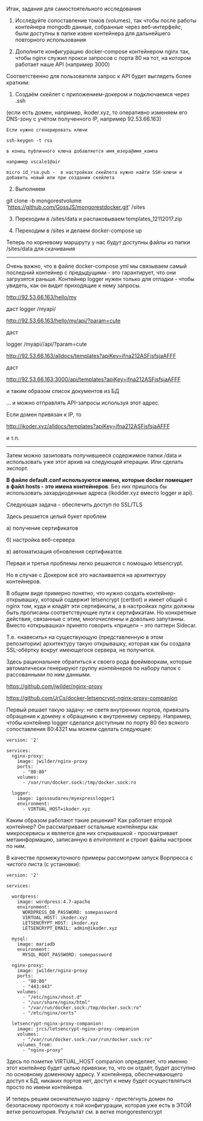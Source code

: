 Итак,  задания для самостоятельного исследования

1. Исследуйте сопоставление томов (volumes), так чтобы после работы контейнера mongodb данные, собранные через веб-интерфейс, были доступны в папке извне контейнера для дальнейшего повторного использования

2. Дополните конфигурацию docker-compose контейнером nginx так, чтобы nginx служил прокси запросов с порта 80 на тот, на котором работает наше API (например 3000)

Соответственно для пользователя запрос к API будет выглядеть более кратким:



1. Создаём скейлет с приложением-докером и подключаемся через .ssh

(если есть домен, например, ikoder.xyz, то оперативно изменяем его DNS-зону с учётом полученного IP, например 92.53.66.163)

```
Если нужно сгенерировать ключи

ssh-keygen -t rsa 

в конец публичного ключа добавляется имя_юзера@имя_компа

например vscale1@air

micro id_rsa.pub -  в настройках скейлета нужно найти SSH-ключи и добавить новый или при создании скейлета 
``` 

2. Выполняем

git clone -b mongorestvolume 'https://github.com/GossJS/mongorestdocker.git' /sites

3. Переходим в /sites/data и распаковываем templates_12112017.zip

4. Переходим в /sites и делаем docker-compose up

Теперь по корневому маршруту у нас будут доступны файлы из папки /sites/data для скачивания



---

Очень важно, что в файле docker-compose.yml мы связываем самый последний контейнер с предыдущими - это гарантирует, что они загрузятся раньше. Контейнер logger нужен только для отладки - чтобы увидеть, как он видит приходящие к нему запросы.

http://92.53.66.163/hello/my

даст logger /myapi/

http://92.53.66.163/hello/my/api/?param=cute

даст

logger /myapi//api/?param=cute


http://92.53.66.163/alldocs/templates?apiKey=ifna212ASFisfsjaAFFF

даст 

http://92.53.66.163:3000/api/templates?apiKey=ifna212ASFisfsjaAFFF

и таким образом список документов из БД

... и можно отправлять API-запросы используя этот адрес.

Если домен привязан к IP, то 

http://ikoder.xyz/alldocs/templates?apiKey=ifna212ASFisfsjaAFFF

и т.п.

---

Затем можно зазиповать получившееся содержимое папки  /data и использовать уже этот архив на следующей итерации. Или сделать экспорт.





**В файле default.conf используются имена, которые docker помещает в файл hosts - это имена контейнеров**. Без них пришлось бы использовать захардкоденные адреса (ikodder.xyz вместо logger и api).  
 

Следующая задача - обеспечить доступ по SSL/TLS

Здесь решается целый букет проблем

а) получение сертификатов

б) настройка веб-сервера

в) автоматизация обновления сертификатов

Первая и третья проблемы легко решаются с помощью letsencrypt.

Но в случае с Докером всё это наслаивается на архитектуру контейнеров.

В общем виде примерно понятно, что нужно создать контейнер-открывашку, который содержит letsencrypt (certbot) и имеет общий с nginx том, куда и кладёт эти сертификаты, а в настройках nginx должны быть прописаны соответствующие пути к сертификатам. Но конкретные действия, связанные с этим, многочисленны и довольно запутанны. Вместо «открывашка» принято говорить «прицеп» – это паттерн Sidecar.

Т.е. «навесить» на существующую (представленную в этом репозитории) архитектуру такую открывашку, которая как бы создала SSL-обёртку вокруг имеющегося сервера, не получится.

Здесь рациональнее обратиться к своего рода фреймворкам, которые автоматически генерируют группу контейнеров по набору папок с рассованными по ним данными.


https://github.com/jwilder/nginx-proxy

https://github.com/JrCs/docker-letsencrypt-nginx-proxy-companion



Первый решает такую задачу: не светя внутренних портов, привязать обращение к домену к обращению к внутреннему серверу. Например, чтобы контейнер logger сделался доступным по порту 80 без всякого сопоставления 80:4321 мы можем сделать следующее:

```
version: '2'

services:
  nginx-proxy:
    image: jwilder/nginx-proxy
    ports:
      - "80:80"
    volumes:
      - /var/run/docker.sock:/tmp/docker.sock:ro

  logger:
    image: igossoudarev/myexpresslogger1
    environment:
      - VIRTUAL_HOST=ikoder.xyz
```

Каким образом работают такие решения? Как работает второй контейнер? Он рассматривает остальные контейнеры как микросервисы и является для них открывашкой - просматривает метаинформацию, записанную в *environment* и строит файлы настроек по ним.

В качестве промежуточного примеры рассмотрим запуск Ворпресса с чистого листа (с установки):

```
version: '2'

services:

  wordpress:
    image: wordpress:4.7-apache
    environment:
      WORDPRESS_DB_PASSWORD: somepassword
      VIRTUAL_HOST: ikoder.xyz
      LETSENCRYPT_HOST: ikoder.xyz
      LETSENCRYPT_EMAIL: admin@ikoder.xyz

  mysql:
    image: mariadb
    environment:
      MYSQL_ROOT_PASSWORD: somepassword

  nginx-proxy:
    image: jwilder/nginx-proxy
    ports:
      - "80:80"
      - "443:443"
    volumes:
      - "/etc/nginx/vhost.d"
      - "/usr/share/nginx/html"
      - "/var/run/docker.sock:/tmp/docker.sock:ro"
      - "/etc/nginx/certs"

  letsencrypt-nginx-proxy-companion:
    image: jrcs/letsencrypt-nginx-proxy-companion
    volumes:
      - "/var/run/docker.sock:/var/run/docker.sock:ro"
    volumes_from:
      - "nginx-proxy"
```

Здесь по пометке VIRTUAL_HOST companion определяет, что именно этот контейнер будет целью привязки; то, что он отдаёт, будет доступно по основному доменному адресу. У контейнера, обеспечивающего доступ к БД, никаких портов нет, доступ к нему будет осуществляться просто по имени контейнера.

И теперь решим окончательную задачу - пристегнуть домен по безопасному протоколу к той конфигурации, которая уже есть в ЭТОЙ ветке репозитория. Результат см. в ветке mongorestencrypt
